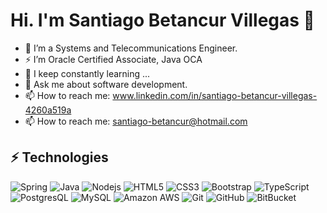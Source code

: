 
<!--
**santbetv/santbetv** is a ✨ _special_ ✨ repository because its `README.md` (this file) appears on your GitHub profile.

Here are some ideas to get you started:

- 🔭 I’m currently working on ...
- 🌱 I’m currently learning ...
- 👯 I’m looking to collaborate on ...
- 🤔 I’m looking for help with ...
- 💬 Ask me about software development
- 📫 How to reach me: ...
- 😄 Pronouns: ...
- ⚡ Fun fact: ...
-->

# Hi. I'm Santiago Betancur Villegas 👋


- 🔭 I’m a Systems and Telecommunications Engineer.
- ⚡ I’m Oracle Certified Associate, Java OCA
- 🌱 I keep constantly learning ...
- 💬 Ask me about software development.
- 📫 How to reach me: www.linkedin.com/in/santiago-betancur-villegas-4260a519a
- 📫 How to reach me: santiago-betancur@hotmail.com

## ⚡ Technologies

![Spring](https://img.shields.io/badge/-SpringBoot-green?style=flat-square&logo=Spring)
![Java](https://img.shields.io/badge/-java-red?style=flat-square&logo=java)
![Nodejs](https://img.shields.io/badge/-Nodejs-black?style=flat-square&logo=Node.js)
![HTML5](https://img.shields.io/badge/-HTML5-E34F26?style=flat-square&logo=html5&logoColor=white)
![CSS3](https://img.shields.io/badge/-CSS3-1572B6?style=flat-square&logo=css3)
![Bootstrap](https://img.shields.io/badge/-Bootstrap-563D7C?style=flat-square&logo=bootstrap)
![TypeScript](https://img.shields.io/badge/-TypeScript-007ACC?style=flat-square&logo=typescript)
![PostgresQL](https://img.shields.io/badge/-postgres-blue?style=flat-square&logo=postgresql)
![MySQL](https://img.shields.io/badge/-MySQL-black?style=flat-square&logo=mysql)
![Amazon AWS](https://img.shields.io/badge/Amazon%20AWS-232F3E?style=flat-square&logo=amazon-aws)
![Git](https://img.shields.io/badge/-Git-black?style=flat-square&logo=git)
![GitHub](https://img.shields.io/badge/-GitHub-181717?style=flat-square&logo=github)
![BitBucket](https://img.shields.io/badge/-BitBucket-darkblue?style=flat-square&logo=bitbucket)
